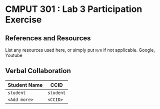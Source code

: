 # CMPUT 301 : Lab 3 Participation Exercise

## References and Resources

List any resources used here, or simply put `N/A` if not applicable.
Google, Youtube

## Verbal Collaboration

| Student Name | CCID      |
| ------------ | --------- |
| `student`    | `student` |
| `<Add more>` | `<CCID>`  |
